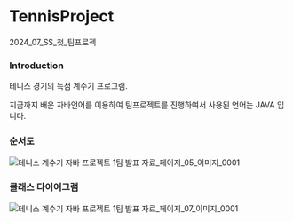 # TennisProject
2024_07_SS_첫_팀프로젝

### Introduction


테니스 경기의 득점 계수기 프로그램.

지금까지 배운 자바언어를 이용하여 팀프로젝트를 진행하여서 사용된 언어는 JAVA 입니다.


### 순서도

![테니스 계수기 자바 프로젝트 1팀 발표 자료_페이지_05_이미지_0001](https://github.com/user-attachments/assets/1d232c38-5f5e-4d73-a23b-f92192cb08bc)


### 클래스 다이어그램

![테니스 계수기 자바 프로젝트 1팀 발표 자료_페이지_07_이미지_0001](https://github.com/user-attachments/assets/a597ce7b-2410-463d-83a7-559a0aa52d55)
